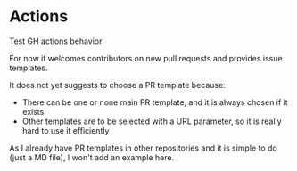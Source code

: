 # Actions

Test GH actions behavior

For now it welcomes contributors on new pull requests and provides issue templates.

It does not yet suggests to choose a PR template because:

- There can be one or none main PR template, and it is always chosen if it exists
- Other templates are to be selected with a URL parameter, so it is really hard to use it efficiently

As I already have PR templates in other repositories and it is simple to do (just a MD file), I won't add an example here.
